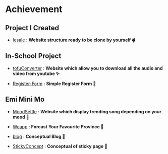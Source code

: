 # Achievement

## Project I Created 

- [lesale](https://lesale.vercel.app/) : **Website structure ready to be clone by yourself 🍀**


## In-School Project

- [tofuConverter](https://t0fu.pythonanywhere.com) : **Website which allow you to download all the audio and video from youtube ✨**

- [Register-Form](https://ubru.vercel.app) : **Simple Register Form 📝**

## Emi Mini Mo

- [MoodSettle](https://wsites.vercel.app/) : **Website which display trending song depending on your mood 🌟**

- [Weapp](https://weather-broadcast-eight.vercel.app/) : **Forcast Your Favourite Province 🦩**

- [blog](https://blogs-one-gray.vercel.app/) : **Conceptual Blog 📮**
  
- [StickyConcept](https://simple-display-web.vercel.app/) : **Conceptual of sticky page 📄**
